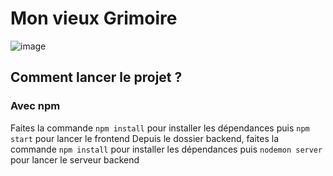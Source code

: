 # Mon vieux Grimoire
![image](https://github.com/cl201ficelle/Vieux_Grimoire_Chedhomme_Melanie/assets/139238877/0a5fa73d-362a-45d7-8501-2fbf7a1a7297)




## Comment lancer le projet ? 

### Avec npm

Faites la commande `npm install` pour installer les dépendances puis `npm start` pour lancer le frontend 
Depuis le dossier backend, faites la commande  `npm install`  pour installer les dépendances puis `nodemon server` pour lancer le serveur backend


